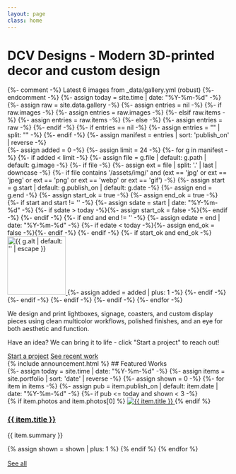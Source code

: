 ```yaml
---
layout: page
class: home
---
```

<h1>DCV Designs - Modern 3D-printed decor and custom design</h1>
{%- comment -%} Latest 6 images from _data/gallery.yml (robust) {%- endcomment -%}
{%- assign today = site.time | date: "%Y-%m-%d" -%}
{%- assign raw = site.data.gallery -%}
{%- assign entries = nil -%}
{%- if raw.images -%}
  {%- assign entries = raw.images -%}
{%- elsif raw.items -%}
  {%- assign entries = raw.items -%}
{%- else -%}
  {%- assign entries = raw -%}
{%- endif -%}
{%- if entries == nil -%}
  {%- assign entries = "" | split: "" -%}
{%- endif -%}
{%- assign manifest = entries | sort: 'publish_on' | reverse -%}
<div class="scroll-strip" aria-label="Latest gallery images" tabindex="0">
  <div class="scroll-track">
  {%- assign added = 0 -%}
{%- assign limit = 24 -%}
  {%- for g in manifest -%}
    {%- if added < limit -%}
      {%- assign file = g.file | default: g.path | default: g.image -%}
      {%- if file -%}
        {%- assign ext = file | split: '.' | last | downcase -%}
        {%- if file contains '/assets/img/' and (ext == 'jpg' or ext == 'jpeg' or ext == 'png' or ext == 'webp' or ext == 'gif') -%}
          {%- assign start = g.start | default: g.publish_on | default: g.date -%}
          {%- assign end   = g.end -%}
          {%- assign start_ok = true -%}
          {%- assign end_ok = true -%}
          {%- if start and start != '' -%}
            {%- assign sdate = start | date: "%Y-%m-%d" -%}
            {%- if sdate > today -%}{%- assign start_ok = false -%}{%- endif -%}
          {%- endif -%}
          {%- if end and end != '' -%}
            {%- assign edate = end | date: "%Y-%m-%d" -%}
            {%- if edate < today -%}{%- assign end_ok = false -%}{%- endif -%}
          {%- endif -%}
          {%- if start_ok and end_ok -%}
            <a
              class="scroll-thumb gallery-item"
              href="{{ file | relative_url }}"
              data-full="{{ file | relative_url }}"
              data-alt="{{ g.alt | default: '' | escape }}"
              data-caption="{{ g.caption | default: '' | escape }}"
              aria-label="Open image"
            >
              <img src="{{ file | relative_url }}" alt="{{ g.alt | default: '' | escape }}" loading="lazy" decoding="async" width="132" height="132">
            </a>
            {%- assign added = added | plus: 1 -%}
          {%- endif -%}
        {%- endif -%}
      {%- endif -%}
    {%- endif -%}
  {%- endfor -%}
  </div>
</div>
<!-- found {{ entries | size }} manifest entries, showed {{ added }} -->

<div class="hero">
  <p>We design and print lightboxes, signage, coasters, and custom display pieces using clean multicolor workflows, polished finishes, and an eye for both aesthetic and function.</p>
  <p>Have an idea? We can bring it to life - click "Start a project" to reach out!</p>
  <div class="cta-row">
    <a class="btn primary" href="/contact/">Start a project</a>
    <a class="btn ghost" href="/portfolio/">See recent work</a>
  </div>
</div>
{% include announcement.html %}
## Featured Works
<div class="card-grid">
  {%- assign today = site.time | date: "%Y-%m-%d" -%}
  {%- assign items = site.portfolio | sort: 'date' | reverse -%}
  {%- assign shown = 0 -%}
  {%- for item in items -%}
    {%- assign pub = item.publish_on | default: item.date | date: "%Y-%m-%d" -%}
    {%- if pub <= today and shown < 3 -%}
      <article class="card">
        {% if item.photos and item.photos[0] %}
          <a
            class="gallery-item"
            href="{{ item.photos[0] | relative_url }}"
            data-full="{{ item.photos[0] | relative_url }}"
            data-alt="{{ item.title | escape }}"
            data-caption="{{ item.summary | escape }}"
            aria-label="Open image"
          >
            <img src="{{ item.photos[0] | relative_url }}" alt="{{ item.title }}">
          </a>
        {% endif %}
        <div class="pad">
          <h3><a href="{{ item.url | relative_url }}">{{ item.title }}</a></h3>
          <p>{{ item.summary }}</p>
        </div>
      </article>
      {% assign shown = shown | plus: 1 %}
    {% endif %}
  {% endfor %}
</div>

<p style="margin-top:1rem;">
  <a class="btn" href="{{ '/portfolio/' | relative_url }}">See all</a>
</p>

<script>
// Continuous ticker-style carousel using CSS animation
(function(){
  const strip = document.querySelector('.scroll-strip');
  if (!strip) return;
  const prefersReduced = window.matchMedia('(prefers-reduced-motion: reduce)').matches;
  if (prefersReduced) return; // respect user preference

  const track = strip.querySelector('.scroll-track');
  if (!track) return;

  // Helper: compute half of the combined width after duplication
  function computeHalfWidth(){
    // total width after we duplicate will be 2x the original
    return track.scrollWidth / 2;
  }

  // Duplicate the children once so we have seamless loop
  const originalHTML = track.innerHTML;
  track.insertAdjacentHTML('beforeend', originalHTML);

  function setDuration(){
    // pixels per second — tune for feel
    const SPEED = window.matchMedia('(max-width: 640px)').matches ? 120 : 80; // faster on mobile
    // After duplication, half of track width corresponds to one full cycle
    const half = computeHalfWidth();
    const seconds = Math.max(6, Math.round(half / SPEED));
    track.style.setProperty('--ticker-duration', seconds + 's');
  }

  // Re-measure once first image loads (in case sizes were 0 at first paint)
  const firstImg = track.querySelector('img');
  if (firstImg && !firstImg.complete){
    firstImg.addEventListener('load', setDuration, { once: true });
  }
  // Also set after layout
  requestAnimationFrame(setDuration);
  window.addEventListener('resize', setDuration);

  // Pause on interaction, resume on leave/blur
  function pause(){ strip.classList.add('paused'); }
  function resume(){ strip.classList.remove('paused'); }
  ['mouseenter','focusin','pointerdown','touchstart'].forEach(evt => strip.addEventListener(evt, pause, { passive:true }));
  ['mouseleave','focusout','touchend','blur'].forEach(evt => strip.addEventListener(evt, resume, { passive:true }));
})();
</script>